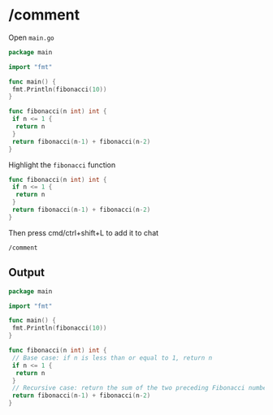 # /comment

Open `main.go`

```go
package main

import "fmt"

func main() {
 fmt.Println(fibonacci(10))
}

func fibonacci(n int) int {
 if n <= 1 {
  return n
 }
 return fibonacci(n-1) + fibonacci(n-2)
}

```

Highlight the `fibonacci` function

```go
func fibonacci(n int) int {
 if n <= 1 {
  return n
 }
 return fibonacci(n-1) + fibonacci(n-2)
}
```

Then press cmd/ctrl+shift+L to add it to chat

```text
/comment
```

## Output

```go
package main

import "fmt"

func main() {
 fmt.Println(fibonacci(10))
}

func fibonacci(n int) int {
 // Base case: if n is less than or equal to 1, return n
 if n <= 1 {
  return n
 }
 // Recursive case: return the sum of the two preceding Fibonacci numbers
 return fibonacci(n-1) + fibonacci(n-2)
}

```
